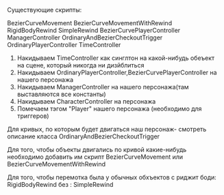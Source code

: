 
Существующие скрипты:

BezierCurveMovement 
BezierCurveMovementWithRewind
RigidBodyRewind
SimpleRewind
BezierCurvePlayerController
ManagerController
OrdinaryAndBezierCheckoutTrigger
OrdinaryPlayerController
TimeController


1) Накидываем TimeController как синглтон на какой-нибудь обеъект на сцене, который никогда ни дизйблиться
2) Накидываем OrdinaryPlayerController,BezierCurvePlayerController на нашего персонажа
3) Накидываем ManagerController на нашего персонажа(там выставляются все константы)
4) Накидываем CharacterController на персонажа
5) Помечаем тэгом "Player" нашего персонажа (необходимо для триггеров)

Для кривых, по которым будет двигаться наш персонаж- смотреть описание класса OrdinaryAndBezierCheckoutTrigger

Для того, чтобы объекты двигались по кривой какие-нибудь необходимо добавить им скрипт  BezierCurveMovement или
BezierCurveMovementWithRewind

Для того, чтобы перемотка была у обычных обхъектов с риджит боди: RigidBodyRewind
                                                            без : SimpleRewind

